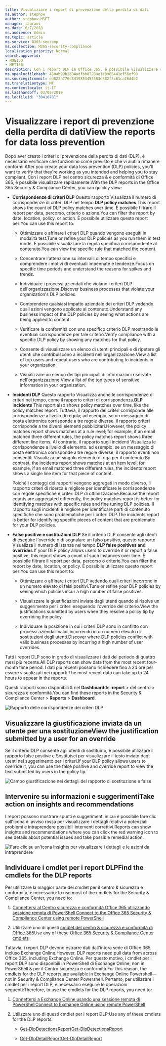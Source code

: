 ```yaml
---
title: Visualizzare i report di prevenzione della perdita di dati
ms.author: stephow
author: stephow-MSFT
manager: laurawi
ms.date: 6/7/2018
ms.audience: Admin
ms.topic: article
ms.service: O365-seccomp
ms.collection: M365-security-compliance
localization_priority: Normal
search.appverid:
- MOE150
- MET150
description: Con i report DLP in Office 365, è possibile visualizzare rapidamente il numero di corrispondenze di criteri DLP, sostituzioni o falsi positivi. controllare se si sta facendo una tendenza verso l'alto o verso il basso nel tempo; filtrare il report in modi diversi; e visualizzare ulteriori dettagli selezionando un punto su una linea del grafico.
ms.openlocfilehash: 480ab99b2d84adfbb87288e1e0986441ef56ef99
ms.sourcegitcommit: ed822a776d3419853453583e882f3c61ca26d4b2
ms.translationtype: MT
ms.contentlocale: it-IT
ms.lasthandoff: 03/05/2019
ms.locfileid: "30410701"
---
```

# <a name="view-the-reports-for-data-loss-prevention"></a><span data-ttu-id="3cf8a-103">Visualizzare i report di prevenzione della perdita di dati</span><span class="sxs-lookup"><span data-stu-id="3cf8a-103">View the reports for data loss prevention</span></span>

<span data-ttu-id="3cf8a-104">Dopo aver creato i criteri di prevenzione della perdita di dati (DLP), è necessario verificare che funzionino come previsto e che vi aiuti a rimanere conformi.</span><span class="sxs-lookup"><span data-stu-id="3cf8a-104">After you create your data loss prevention (DLP) policies, you'll want to verify that they're working as you intended and helping you to stay compliant.</span></span> <span data-ttu-id="3cf8a-105">Con i report DLP nel centro sicurezza &amp; e conformità di Office 365, è possibile visualizzare rapidamente:</span><span class="sxs-lookup"><span data-stu-id="3cf8a-105">With the DLP reports in the Office 365 Security &amp; Compliance Center, you can quickly view:</span></span>
  
- <span data-ttu-id="3cf8a-106">**Corrispondenze di criteri DLP** Questo rapporto Visualizza il numero di corrispondenze di criteri DLP nel tempo.</span><span class="sxs-lookup"><span data-stu-id="3cf8a-106">**DLP policy matches** This report shows the count of DLP policy matches over time.</span></span> <span data-ttu-id="3cf8a-107">È possibile filtrare il report per data, percorso, criterio o azione.</span><span class="sxs-lookup"><span data-stu-id="3cf8a-107">You can filter the report by date, location, policy, or action.</span></span> <span data-ttu-id="3cf8a-108">È possibile utilizzare questo report per:</span><span class="sxs-lookup"><span data-stu-id="3cf8a-108">You can use this report to:</span></span> 
    
  - <span data-ttu-id="3cf8a-109">Ottimizzare o affinare i criteri DLP quando vengono eseguiti in modalità test.</span><span class="sxs-lookup"><span data-stu-id="3cf8a-109">Tune or refine your DLP policies as you run them in test mode.</span></span> <span data-ttu-id="3cf8a-110">È possibile visualizzare la regola specifica corrispondente al contenuto.</span><span class="sxs-lookup"><span data-stu-id="3cf8a-110">You can view the specific rule that matched the content.</span></span>
    
  - <span data-ttu-id="3cf8a-111">Concentrare l'attenzione su intervalli di tempo specifici e comprendere i motivi di eventuali impennate e tendenze.</span><span class="sxs-lookup"><span data-stu-id="3cf8a-111">Focus on specific time periods and understand the reasons for spikes and trends.</span></span>
    
  - <span data-ttu-id="3cf8a-112">Individuare i processi aziendali che violano i criteri DLP dell'organizzazione.</span><span class="sxs-lookup"><span data-stu-id="3cf8a-112">Discover business processes that violate your organization's DLP policies.</span></span>
    
  - <span data-ttu-id="3cf8a-113">Comprendere qualsiasi impatto aziendale dei criteri DLP vedendo quali azioni vengono applicate al contenuto.</span><span class="sxs-lookup"><span data-stu-id="3cf8a-113">Understand any business impact of the DLP policies by seeing what actions are being applied to content.</span></span>
    
  - <span data-ttu-id="3cf8a-114">Verificare la conformità con uno specifico criterio DLP mostrando le eventuali corrispondenze per tale criterio.</span><span class="sxs-lookup"><span data-stu-id="3cf8a-114">Verify compliance with a specific DLP policy by showing any matches for that policy.</span></span>
    
  - <span data-ttu-id="3cf8a-115">Consente di visualizzare un elenco di utenti principali e di ripetere gli utenti che contribuiscono a incidenti nell'organizzazione.</span><span class="sxs-lookup"><span data-stu-id="3cf8a-115">View a list of top users and repeat users who are contributing to incidents in your organization.</span></span>
    
  - <span data-ttu-id="3cf8a-116">Visualizzare un elenco dei tipi principali di informazioni riservate nell'organizzazione.</span><span class="sxs-lookup"><span data-stu-id="3cf8a-116">View a list of the top types of sensitive information in your organization.</span></span>
    
- <span data-ttu-id="3cf8a-117">**Incidenti DLP** Questo rapporto Visualizza anche le corrispondenze di criteri nel tempo, come il rapporto criteri di corrispondenza.</span><span class="sxs-lookup"><span data-stu-id="3cf8a-117">**DLP incidents** This report also shows policy matches over time, like the policy matches report.</span></span> <span data-ttu-id="3cf8a-118">Tuttavia, il rapporto dei criteri corrisponde alle corrispondenze a livello di regola; ad esempio, se un messaggio di posta elettronica corrisponde a tre regole diverse, il rapporto criteri corrisponde a tre diversi elementi pubblicitari.</span><span class="sxs-lookup"><span data-stu-id="3cf8a-118">However, the policy matches report shows matches at a rule level; for example, if an email matched three different rules, the policy matches report shows three different line items.</span></span> <span data-ttu-id="3cf8a-119">Al contrario, il rapporto sugli incidenti Visualizza le corrispondenze a livello di elemento. ad esempio, se un messaggio di posta elettronica corrisponde a tre regole diverse, il rapporto eventi non consentiti Visualizza un singolo elemento di riga per il contenuto.</span><span class="sxs-lookup"><span data-stu-id="3cf8a-119">By contrast, the incidents report shows matches at an item level; for example, if an email matched three different rules, the incidents report shows a single line item for that piece of content.</span></span> 
    
  <span data-ttu-id="3cf8a-120">Poiché i conteggi dei rapporti vengono aggregati in modo diverso, il rapporto criteri di ricerca è migliore per identificare le corrispondenze con regole specifiche e criteri DLP di ottimizzazione.</span><span class="sxs-lookup"><span data-stu-id="3cf8a-120">Because the report counts are aggregated differently, the policy matches report is better for identifying matches with specific rules and fine tuning DLP policies.</span></span> <span data-ttu-id="3cf8a-121">Il rapporto sugli incidenti è migliore per identificare parti di contenuto specifiche che sono problematiche per i criteri DLP.</span><span class="sxs-lookup"><span data-stu-id="3cf8a-121">The incidents report is better for identifying specific pieces of content that are problematic for your DLP policies.</span></span>
    
- <span data-ttu-id="3cf8a-122">**False positive e sostituZioni DLP** Se il criterio DLP consente agli utenti di eseguire l'override o di segnalare un falso positivo, questo rapporto Visualizza il numero di istanze nel tempo.</span><span class="sxs-lookup"><span data-stu-id="3cf8a-122">**DLP false positives and overrides** If your DLP policy allows users to override it or report a false positive, this report shows a count of such instances over time.</span></span> <span data-ttu-id="3cf8a-123">È possibile filtrare il report per data, percorso o criterio.</span><span class="sxs-lookup"><span data-stu-id="3cf8a-123">You can filter the report by date, location, or policy.</span></span> <span data-ttu-id="3cf8a-124">È possibile utilizzare questo report per:</span><span class="sxs-lookup"><span data-stu-id="3cf8a-124">You can use this report to:</span></span> 
    
  - <span data-ttu-id="3cf8a-125">Ottimizzare o affinare i criteri DLP vedendo quali criteri incorrono in un numero elevato di falsi positivi.</span><span class="sxs-lookup"><span data-stu-id="3cf8a-125">Tune or refine your DLP policies by seeing which policies incur a high number of false positives.</span></span>
    
  - <span data-ttu-id="3cf8a-126">Visualizzare le giustificazioni inviate dagli utenti quando si risolve un suggerimento per i criteri eseguendo l'override del criterio.</span><span class="sxs-lookup"><span data-stu-id="3cf8a-126">View the justifications submitted by users when they resolve a policy tip by overriding the policy.</span></span>
    
  - <span data-ttu-id="3cf8a-127">Individuare la posizione in cui i criteri DLP sono in conflitto con processi aziendali validi incorrendo in un numero elevato di sostituzioni degli utenti.</span><span class="sxs-lookup"><span data-stu-id="3cf8a-127">Discover where DLP policies conflict with valid business processes by incurring a high number of user overrides.</span></span>
    
<span data-ttu-id="3cf8a-128">Tutti i report DLP sono in grado di visualizzare i dati del periodo di quattro mesi più recente.</span><span class="sxs-lookup"><span data-stu-id="3cf8a-128">All DLP reports can show data from the most recent four-month time period.</span></span> <span data-ttu-id="3cf8a-129">I dati più recenti possono richiedere fino a 24 ore per essere visualizzati nei rapporti.</span><span class="sxs-lookup"><span data-stu-id="3cf8a-129">The most recent data can take up to 24 hours to appear in the reports.</span></span>
  
<span data-ttu-id="3cf8a-130">Questi rapporti sono disponibili &amp; nel **Dashboard**dei **report** \> del centro \> sicurezza e conformità.</span><span class="sxs-lookup"><span data-stu-id="3cf8a-130">You can find these reports in the Security &amp; Compliance Center \> **Reports** \> **Dashboard**.</span></span>
  
![Rapporto delle corrispondenze dei criteri DLP](media/117d20c9-d379-403f-ad68-1f5cd6c4e5cf.png)
  
## <a name="view-the-justification-submitted-by-a-user-for-an-override"></a><span data-ttu-id="3cf8a-132">Visualizzare la giustificazione inviata da un utente per una sostituzione</span><span class="sxs-lookup"><span data-stu-id="3cf8a-132">View the justification submitted by a user for an override</span></span>

<span data-ttu-id="3cf8a-133">Se il criterio DLP consente agli utenti di sostituirlo, è possibile utilizzare il rapporto false positive e Sostituisci per visualizzare il testo inviato dagli utenti nel suggerimento per i criteri.</span><span class="sxs-lookup"><span data-stu-id="3cf8a-133">If your DLP policy allows users to override it, you can use the false positive and override report to view the text submitted by users in the policy tip.</span></span>
  
![Campo giustificazione nei dettagli del rapporto di sostituzione e false](media/e11e3126-026d-4e77-a16d-74a0686d1fa3.png)
  
## <a name="take-action-on-insights-and-recommendations"></a><span data-ttu-id="3cf8a-135">Intervenire su informazioni e suggerimenti</span><span class="sxs-lookup"><span data-stu-id="3cf8a-135">Take action on insights and recommendations</span></span>

<span data-ttu-id="3cf8a-136">I report possono mostrare spunti e suggerimenti in cui è possibile fare clic sull'icona di avviso rossa per visualizzare i dettagli relativi a potenziali problemi e intraprendere possibili interventi correttivi.</span><span class="sxs-lookup"><span data-stu-id="3cf8a-136">Reports can show insights and recommendations where you can click the red warning icon to see details about potential issues and take possible remedial action.</span></span>
  
![Fare clic su un'icona Insights per visualizzare i dettagli e le azioni da intraprendere](media/51782036-7299-4960-8175-75c2b1637159.png)
  
## <a name="find-the-cmdlets-for-the-dlp-reports"></a><span data-ttu-id="3cf8a-138">Individuare i cmdlet per i report DLP</span><span class="sxs-lookup"><span data-stu-id="3cf8a-138">Find the cmdlets for the DLP reports</span></span>

<span data-ttu-id="3cf8a-139">Per utilizzare la maggior parte dei cmdlet per il centro &amp; sicurezza e conformità, è necessario:</span><span class="sxs-lookup"><span data-stu-id="3cf8a-139">To use most of the cmdlets for the Security &amp; Compliance Center, you need to:</span></span>
  
1. <span data-ttu-id="3cf8a-140">[Connettersi al Centro sicurezza e conformità Office 365 utilizzando sessione remota di PowerShell](http://go.microsoft.com/fwlink/?LinkID=799771&amp;clcid=0x409).</span><span class="sxs-lookup"><span data-stu-id="3cf8a-140">[Connect to the Office 365 Security &amp; Compliance Center using remote PowerShell](http://go.microsoft.com/fwlink/?LinkID=799771&amp;clcid=0x409)</span></span>
    
2. <span data-ttu-id="3cf8a-141">Utilizzare uno di questi [cmdlet del centro &amp; sicurezza e conformità di Office 365](http://go.microsoft.com/fwlink/?LinkID=799772&amp;clcid=0x409)</span><span class="sxs-lookup"><span data-stu-id="3cf8a-141">Use any of these [Office 365 Security &amp; Compliance Center cmdlets](http://go.microsoft.com/fwlink/?LinkID=799772&amp;clcid=0x409)</span></span>
    
<span data-ttu-id="3cf8a-142">Tuttavia, i report DLP devono estrarre dati dall'intera sede di Office 365, incluso Exchange Online.</span><span class="sxs-lookup"><span data-stu-id="3cf8a-142">However, DLP reports need pull data from across Office 365, including Exchange Online.</span></span> <span data-ttu-id="3cf8a-143">Per questo motivo, i cmdlet per i report DLP sono disponibili in PowerShell di Exchange Online, non in PowerShell &amp; per il Centro sicurezza e conformità.</span><span class="sxs-lookup"><span data-stu-id="3cf8a-143">For this reason, the cmdlets for the DLP reports are available in Exchange Online Powershell—not in Security &amp; Compliance Center Powershell.</span></span> <span data-ttu-id="3cf8a-144">Pertanto, per utilizzare i cmdlet per i report DLP, è necessario eseguire le operazioni seguenti:</span><span class="sxs-lookup"><span data-stu-id="3cf8a-144">Therefore, to use the cmdlets for the DLP reports, you need to:</span></span>
  
1. [<span data-ttu-id="3cf8a-145">Connettersi a Exchange Online usando una sessione remota di PowerShell</span><span class="sxs-lookup"><span data-stu-id="3cf8a-145">Connect to Exchange Online using remote PowerShell</span></span>](http://go.microsoft.com/fwlink/?LinkID=799773&amp;clcid=0x409)
    
2. <span data-ttu-id="3cf8a-146">Utilizzare uno di questi cmdlet per i report DLP:</span><span class="sxs-lookup"><span data-stu-id="3cf8a-146">Use any of these cmdlets for the DLP reports:</span></span>
    
      - [<span data-ttu-id="3cf8a-147">Get-DlpDetectionsReport</span><span class="sxs-lookup"><span data-stu-id="3cf8a-147">Get-DlpDetectionsReport</span></span>](http://go.microsoft.com/fwlink/?LinkID=799774&amp;clcid=0x409)
    
      - [<span data-ttu-id="3cf8a-148">Get-DlpDetailReport</span><span class="sxs-lookup"><span data-stu-id="3cf8a-148">Get-DlpDetailReport</span></span>](http://go.microsoft.com/fwlink/?LinkID=799775&amp;clcid=0x409)
    

